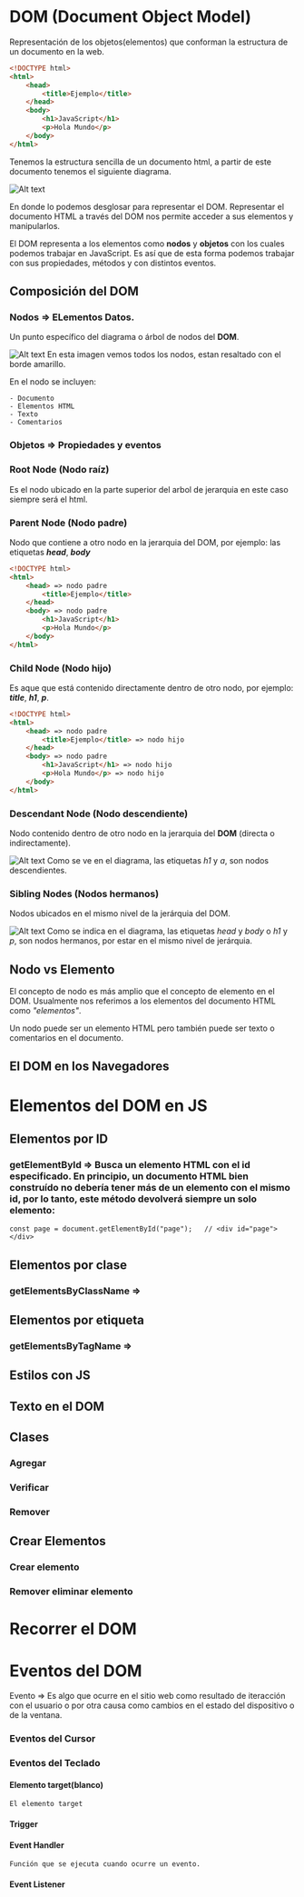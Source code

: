 # DOM (Document Object Model)

Representación de los objetos(elementos) que conforman la estructura de un documento en la web.

```html
<!DOCTYPE html>
<html>
    <head>
        <title>Ejemplo</title>
    </head>
    <body>
        <h1>JavaScript</h1>
        <p>Hola Mundo</p>
    </body>
</html>
```
Tenemos la estructura sencilla de un documento html, a partir de este documento tenemos el siguiente diagrama.

![Alt text](image.png)

En donde lo podemos desglosar para representar el DOM.
Representar el documento HTML a través del DOM nos permite acceder a sus elementos y manipularlos.

El DOM representa a los elementos como **nodos** y **objetos** con los cuales podemos trabajar en JavaScript. Es así que de esta forma podemos trabajar con sus propiedades, métodos y con distintos eventos.

## Composición del DOM 
### Nodos => ELementos Datos.

Un punto específico del diagrama o árbol de nodos del **DOM**.

![Alt text](image-1.png)
En esta imagen vemos todos los nodos, estan resaltado con el borde amarillo.

En el nodo se incluyen:

    - Documento
    - Elementos HTML
    - Texto
    - Comentarios

### Objetos => Propiedades y eventos

### Root Node (Nodo raíz)

Es el nodo ubicado en la parte superior del arbol de jerarquia en este caso siempre será el html.

### Parent Node (Nodo padre)

Nodo que contiene a otro nodo en la jerarquia del DOM, por ejemplo: las etiquetas **_head_**, **_body_**

```html
<!DOCTYPE html>
<html>
    <head> => nodo padre
        <title>Ejemplo</title>
    </head>
    <body> => nodo padre
        <h1>JavaScript</h1>
        <p>Hola Mundo</p>
    </body>
</html>
```
### Child Node (Nodo hijo)

Es aque que está contenido directamente dentro de otro nodo, por ejemplo: **_title_**, **_h1_**, **_p_**.

```html
<!DOCTYPE html>
<html>
    <head> => nodo padre
        <title>Ejemplo</title> => nodo hijo
    </head>
    <body> => nodo padre
        <h1>JavaScript</h1> => nodo hijo
        <p>Hola Mundo</p> => nodo hijo
    </body>
</html>
```
### Descendant Node (Nodo descendiente)

Nodo contenido dentro de otro nodo en la jerarquia del **DOM** (directa o indirectamente).

![Alt text](image-2.png)
Como se ve en el diagrama, las etiquetas _h1_ y _a_, son nodos descendientes.

### Sibling Nodes (Nodos hermanos)

Nodos ubicados en el mismo nivel de la jerárquia del DOM.

![Alt text](image-3.png)
Como se indica en el diagrama, las etiquetas _head_ y _body_ o _h1_ y _p_, son nodos hermanos, por estar en el mismo nivel de jerárquia.

## Nodo vs Elemento

El concepto de nodo es más amplio que el concepto de elemento en el DOM.
Usualmente nos referimos a los elementos del documento HTML como _"elementos"_.

Un nodo puede ser un elemento HTML pero también puede ser texto o comentarios en el documento.

## El DOM en los Navegadores

# Elementos del DOM en JS

## Elementos por ID
### getElementById => Busca un elemento HTML con el id especificado. En principio, un documento HTML bien construído no debería tener más de un elemento con el mismo id, por lo tanto, este método devolverá siempre un solo elemento:

```JS
const page = document.getElementById("page");   // <div id="page"></div>
```
## Elementos por clase
### getElementsByClassName => 

## Elementos por etiqueta
### getElementsByTagName => 

## 

##

## Estilos con JS

## Texto en el DOM

## Clases

### Agregar

### Verificar

### Remover

## Crear Elementos

### Crear elemento

### Remover eliminar elemento

# Recorrer el DOM

# Eventos del DOM

Evento => Es algo que ocurre en el sitio web como resultado de iteracción con el usuario o por otra causa como cambios en el estado del dispositivo o de la ventana.

### Eventos del Cursor

### Eventos del Teclado

#### Elemento target(blanco)

    El elemento target 

#### Trigger

#### Event Handler

    Función que se ejecuta cuando ocurre un evento.

#### Event Listener












